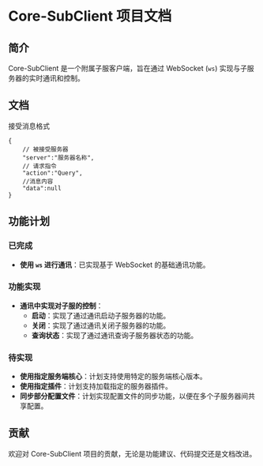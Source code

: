 # Core-SubClient 项目文档

## 简介

Core-SubClient 是一个附属子服客户端，旨在通过 WebSocket (`ws`) 实现与子服务器的实时通讯和控制。

## 文档

接受消息格式
```
{
    // 被接受服务器
    "server":"服务器名称",
    // 请求指令
    "action":"Query",
    //消息内容
    "data":null
}
```

## 功能计划

### 已完成

- **使用 `ws` 进行通讯**：已实现基于 WebSocket 的基础通讯功能。

### 功能实现

- **通讯中实现对子服的控制**：
  - **启动**：实现了通过通讯启动子服务器的功能。
  - **关闭**：实现了通过通讯关闭子服务器的功能。
  - **查询状态**：实现了通过通讯查询子服务器状态的功能。

### 待实现

- **使用指定服务端核心**：计划支持使用特定的服务端核心版本。
- **使用指定插件**：计划支持加载指定的服务器插件。
- **同步部分配置文件**：计划实现配置文件的同步功能，以便在多个子服务器间共享配置。

## 贡献

欢迎对 Core-SubClient 项目的贡献，无论是功能建议、代码提交还是文档改进。
